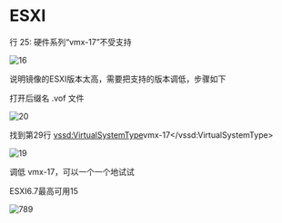 # ESXI

行 25: 硬件系列“vmx-17”不受支持

![16](https://user-images.githubusercontent.com/59044398/119277688-a9ae1e00-bc53-11eb-9a06-82a2f785a936.PNG)

说明镜像的ESXI版本太高，需要把支持的版本调低，步骤如下

打开后缀名 .vof 文件

![20](https://user-images.githubusercontent.com/59044398/119277799-496bac00-bc54-11eb-9dbb-d41ab6940f9d.PNG)

找到第29行
<vssd:VirtualSystemType>vmx-17</vssd:VirtualSystemType>

![19](https://user-images.githubusercontent.com/59044398/119277832-6d2ef200-bc54-11eb-83a8-08b5545e69e0.PNG)



调低 vmx-17，可以一个一个地试试

ESXI6.7最高可用15

![789](https://user-images.githubusercontent.com/59044398/119277967-1970d880-bc55-11eb-80e6-77203c016234.PNG)



